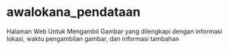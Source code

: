 # awalokana_pendataan
Halaman Web Untuk Mengambil Gambar yang dilengkapi dengan informasi lokasi, waktu pengambilan gambar, dan informasi tambahan
